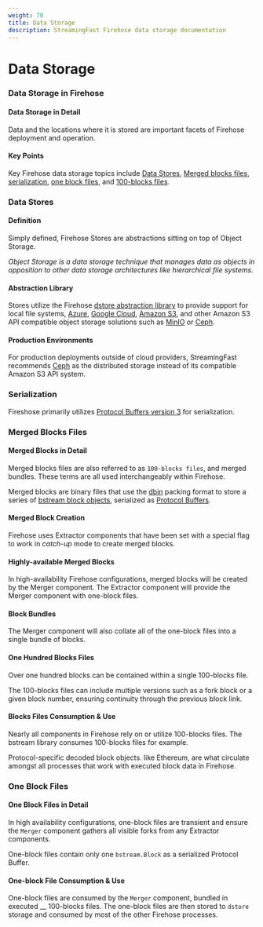 ```yaml
---
weight: 70
title: Data Storage
description: StreamingFast Firehose data storage documentation
---
```


# Data Storage

### Data Storage in Firehose

#### Data Storage in Detail

Data and the locations where it is stored are important facets of Firehose deployment and operation.&#x20;

#### Key Points

Key Firehose data storage topics include [Data Stores](data-storage.md#data-stores), [Merged blocks files](data-storage.md#merged-blocks-files), [serialization](data-storage.md#serialization), [one block files](data-storage.md#one-block-files), and [100-blocks files](data-storage.md#one-hundred-blocks-files).

### Data Stores

#### Definition

Simply defined, Firehose Stores are abstractions sitting on top of Object Storage.

_Object Storage is a data storage technique that manages data as objects in opposition to other data storage architectures like hierarchical file systems._

#### Abstraction Library

Stores utilize the Firehose [dstore abstraction library](https://github.com/streamingfast/dstore) to provide support for local file systems, [Azure](https://www.google.com/aclk?sa=l\&ai=DChcSEwjr3Yqr9r75AhVuH60GHaPqCPAYABAAGgJwdg\&sig=AOD64\_1oS9RVQu923fWqHBIH9TUq9RxM\_w\&q\&adurl\&ved=2ahUKEwjZ\_4Or9r75AhXjKX0KHR\_eBJYQ0Qx6BAgDEAE), [Google Cloud](https://cloud.google.com/), [Amazon S3](https://www.google.com/aclk?sa=l\&ai=DChcSEwiitIe\_9r75AhXMwsIEHaRvBvsYABAAGgJwdg\&sig=AOD64\_0zvgrb2ySU8puRmtykCtCNbLSHQw\&q\&adurl\&ved=2ahUKEwiqpoC\_9r75AhWjKn0KHbOGDaYQ0Qx6BAgDEAE), and other Amazon S3 API compatible object storage solutions such as [MinIO](https://min.io/) or [Ceph](https://ceph.com/en/).

#### Production Environments

For production deployments outside of cloud providers, StreamingFast recommends [Ceph](https://ceph.com/en/) as the distributed storage instead of its compatible Amazon S3 API system.

### Serialization

Fireshose primarily utilizes [Protocol Buffers version 3](https://developers.google.com/protocol-buffers) for serialization.

### Merged Blocks Files

#### Merged Blocks in Detail

Merged blocks files are also referred to as `100-blocks files`, and merged bundles. These terms are all used interchangeably within Firehose.

Merged blocks are binary files that use the [dbin](https://github.com/streamingfast/dbin) packing format to store a series of [bstream block objects](https://github.com/streamingfast/proto/blob/develop/sf/bstream/v1/bstream.proto), serialized as [Protocol Buffers](https://developers.google.com/protocol-buffers).

#### Merged Block Creation

Firehose uses Extractor components that have been set with a special flag to work in _catch-up_ mode to create merged blocks.

#### Highly-available Merged Blocks

In high-availability Firehose configurations, merged blocks will be created by the Merger component. The Extractor component will provide the Merger component with one-block files.

#### Block Bundles

The Merger component will also collate all of the one-block files into a single bundle of blocks.

#### One Hundred Blocks Files

Over one hundred blocks can be contained within a single 100-blocks file.&#x20;

The 100-blocks files can include multiple versions such as a fork block or a given block number, ensuring continuity through the previous block link.

#### Blocks Files Consumption & Use

Nearly all components in Firehose rely on or utilize 100-blocks files. The bstream library consumes 100-blocks files for example.

Protocol-specific decoded block objects. like Ethereum, are what circulate amongst all processes that work with executed block data in Firehose.

### One Block Files

#### One Block Files in Detail

In high availability configurations, one-block files are transient and ensure the `Merger` component gathers all visible forks from any Extractor components.

One-block files contain only one `bstream.Block` as a serialized Protocol Buffer.

#### One-block File Consumption & Use

One-block files are consumed by the `Merger` component, bundled in executed __ 100-blocks files. The one-block files are then stored to `dstore` storage and consumed by most of the other Firehose processes.
